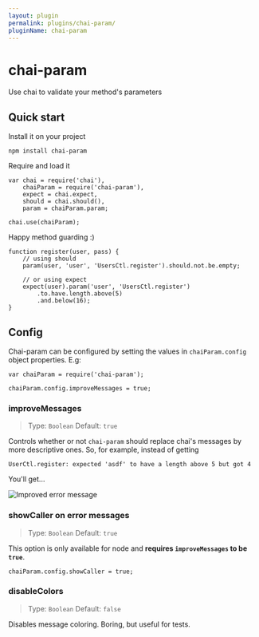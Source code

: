 ```yaml
---
layout: plugin
permalink: plugins/chai-param/
pluginName: chai-param
---
```


chai-param
==========

Use chai to validate your method's parameters

## Quick start

Install it on your project

    npm install chai-param
    
Require and load it

    var chai = require('chai'),
        chaiParam = require('chai-param'),
        expect = chai.expect,
        should = chai.should(),
        param = chaiParam.param;

    chai.use(chaiParam);
    
Happy method guarding :)
    
    function register(user, pass) {
    	// using should
    	param(user, 'user', 'UsersCtl.register').should.not.be.empty;
    	
    	// or using expect
    	expect(user).param('user', 'UsersCtl.register')
    		.to.have.length.above(5)
    		.and.below(16);
    }
    
## Config

Chai-param can be configured by setting the values in `chaiParam.config` object properties. E.g:

    var chaiParam = require('chai-param');
    
    chaiParam.config.improveMessages = true;

### improveMessages

> Type: `Boolean` Default: `true`

Controls whether or not `chai-param` should replace chai's messages by more descriptive ones. So, for example, instead of getting

    UserCtl.register: expected 'asdf' to have a length above 5 but got 4
    
You'll get...

![Improved error message](https://cloud.githubusercontent.com/assets/117560/3900275/483cbe6c-2289-11e4-99d9-344f0c865edd.png)

### showCaller on error messages

> Type: `Boolean` Default: `true`

This option is only available for node and **requires `improveMessages` to be `true`**.

    chaiParam.config.showCaller = true;

### disableColors

> Type: `Boolean` Default: `false`
  
Disables message coloring. Boring, but useful for tests.
